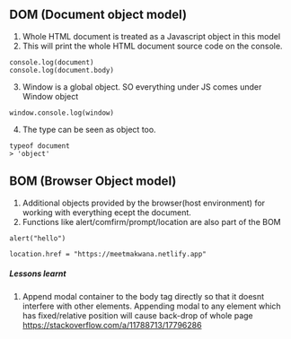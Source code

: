 ## DOM (Document object model)

1. Whole HTML document is treated as a Javascript object in this model
2. This will print the whole HTML document source code on the console.
```
console.log(document)
console.log(document.body)
```
3. Window is a global object. SO everything under JS comes under Window object
```
window.console.log(window)
```
4. The type can be seen as object too.
```
typeof document
> 'object'
```

## BOM (Browser Object model)

1. Additional objects provided by the browser(host environment) for working with everything ecept the document.
2. Functions like alert/comfirm/prompt/location are also part of the BOM
```
alert("hello")

location.href = "https://meetmakwana.netlify.app"
```

##### Lessons learnt 

1. Append modal container to the body tag directly so that it doesnt interfere with other elements. Appending modal to any element which has fixed/relative position will cause back-drop of whole page https://stackoverflow.com/a/11788713/17796286